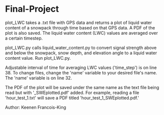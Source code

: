 # Final-Project

plot_LWC takes a .txt file with GPS data and returns a plot of liquid water content of
a snowpack through time based on that GPS data.  A PDF of the plot is also saved.
The liquid water content (LWC) values are averaged over a certain timestep.

plot_LWC.py calls liquid_water_content.py to convert signal strength above and below the 
snowpack, snow depth, and elevation angle to a liquid water content value. Run plot_LWC.py.

Adjustable interval of time for averaging LWC values ('time_step') is on line 38.
To change files, change the 'name' variable to your desired file's name.  The 'name'
variable is on line 32.

The PDF of the plot will be saved under the same name as the text file being read
but with '_SWEplotted.pdf' added.  For example, reading a file 'hour_test_1.txt' 
will save a PDF titled 'hour_test_1_SWEplotted.pdf.'

Author: Keenen Francois-King
